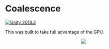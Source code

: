 # Coalescence
[![Unity 2018.3](https://img.shields.io/badge/Unity-2018.3-blue.svg)](https://unity3d.com/)

This was built to take full advantage of the GPU.

<p align="center"> 
  <img src="https://thumbs.gfycat.com/WhimsicalCreepyGlassfrog-size_restricted.gif">
</p>
